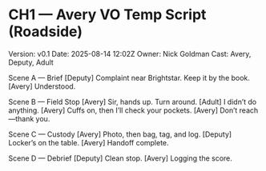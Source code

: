 # CH1 — Avery VO Temp Script (Roadside)
Version: v0.1
Date: 2025-08-14 12:02Z
Owner: Nick Goldman
Cast: Avery, Deputy, Adult

Scene A — Brief
[Deputy] Complaint near Brightstar. Keep it by the book.
[Avery] Understood.

Scene B — Field Stop
[Avery] Sir, hands up. Turn around.
[Adult] I didn’t do anything.
[Avery] Cuffs on, then I’ll check your pockets.
[Avery] Don’t reach—thank you.

Scene C — Custody
[Avery] Photo, then bag, tag, and log.
[Deputy] Locker’s on the table.
[Avery] Handoff complete.

Scene D — Debrief
[Deputy] Clean stop.
[Avery] Logging the score.
